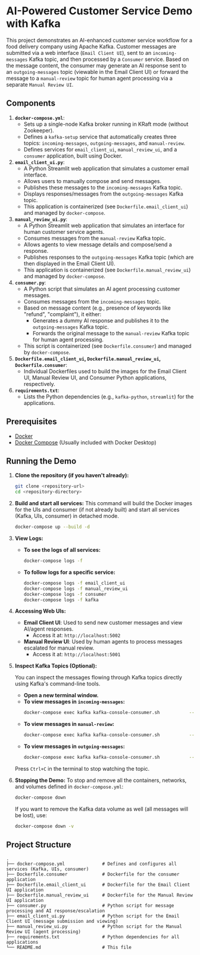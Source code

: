 # AI-Powered Customer Service Demo with Kafka

This project demonstrates an AI-enhanced customer service workflow for a food delivery company using Apache Kafka. Customer messages are submitted via a web interface (`Email Client UI`), sent to an `incoming-messages` Kafka topic, and then processed by a `Consumer` service. Based on the message content, the consumer may generate an AI response sent to an `outgoing-messages` topic (viewable in the Email Client UI) or forward the message to a `manual-review` topic for human agent processing via a separate `Manual Review UI`.

## Components

1.  **`docker-compose.yml`**:
    *   Sets up a single-node Kafka broker running in KRaft mode (without Zookeeper).
    *   Defines a `kafka-setup` service that automatically creates three topics: `incoming-messages`, `outgoing-messages`, and `manual-review`.
    *   Defines services for `email_client_ui`, `manual_review_ui`, and a `consumer` application, built using Docker.
2.  **`email_client_ui.py`**:
    *   A Python Streamlit web application that simulates a customer email interface.
    *   Allows users to manually compose and send messages.
    *   Publishes these messages to the `incoming-messages` Kafka topic.
    *   Displays responses/messages from the `outgoing-messages` Kafka topic.
    *   This application is containerized (see `Dockerfile.email_client_ui`) and managed by `docker-compose`.
3.  **`manual_review_ui.py`**:
    *   A Python Streamlit web application that simulates an interface for human customer service agents.
    *   Consumes messages from the `manual-review` Kafka topic.
    *   Allows agents to view message details and compose/send a response.
    *   Publishes responses to the `outgoing-messages` Kafka topic (which are then displayed in the Email Client UI).
    *   This application is containerized (see `Dockerfile.manual_review_ui`) and managed by `docker-compose`.
4.  **`consumer.py`**:
    *   A Python script that simulates an AI agent processing customer messages.
    *   Consumes messages from the `incoming-messages` topic.
    *   Based on message content (e.g., presence of keywords like "refund", "complaint"), it either:
        *   Generates a dummy AI response and publishes it to the `outgoing-messages` Kafka topic.
        *   Forwards the original message to the `manual-review` Kafka topic for human agent processing.
    *   This script is containerized (see `Dockerfile.consumer`) and managed by `docker-compose`.
5.  **`Dockerfile.email_client_ui`, `Dockerfile.manual_review_ui`, `Dockerfile.consumer`**:
    *   Individual Dockerfiles used to build the images for the Email Client UI, Manual Review UI, and Consumer Python applications, respectively.
6.  **`requirements.txt`**:
    *   Lists the Python dependencies (e.g., `kafka-python`, `streamlit`) for the applications.

## Prerequisites

*   [Docker](https://docs.docker.com/get-docker/)
*   [Docker Compose](https://docs.docker.com/compose/install/) (Usually included with Docker Desktop)

## Running the Demo

1.  **Clone the repository (if you haven't already):**
    ```bash
    git clone <repository-url>
    cd <repository-directory>
    ```

2.  **Build and start all services:**
    This command will build the Docker images for the UIs and consumer (if not already built) and start all services (Kafka, UIs, consumer) in detached mode.
    ```bash
    docker-compose up --build -d
    ```

3.  **View Logs:**

    *   **To see the logs of all services:**
        ```bash
        docker-compose logs -f
        ```
    *   **To follow logs for a specific service:**
        ```bash
        docker-compose logs -f email_client_ui
        docker-compose logs -f manual_review_ui
        docker-compose logs -f consumer
        docker-compose logs -f kafka
        ```

4.  **Accessing Web UIs:**

    *   **Email Client UI**: Used to send new customer messages and view AI/agent responses.
        *   Access it at: `http://localhost:5002`
    *   **Manual Review UI**: Used by human agents to process messages escalated for manual review.
        *   Access it at: `http://localhost:5001`

5.  **Inspect Kafka Topics (Optional):**

    You can inspect the messages flowing through Kafka topics directly using Kafka's command-line tools.

    *   **Open a new terminal window.**
    *   **To view messages in `incoming-messages`:**
        ```bash
        docker-compose exec kafka kafka-console-consumer.sh           --bootstrap-server kafka:9092           --topic incoming-messages           --from-beginning
        ```
    *   **To view messages in `manual-review`:**
        ```bash
        docker-compose exec kafka kafka-console-consumer.sh           --bootstrap-server kafka:9092           --topic manual-review           --from-beginning
        ```
    *   **To view messages in `outgoing-messages`:**
        ```bash
        docker-compose exec kafka kafka-console-consumer.sh           --bootstrap-server kafka:9092           --topic outgoing-messages           --from-beginning
        ```
    Press `Ctrl+C` in the terminal to stop watching the topic.

6.  **Stopping the Demo:**
    To stop and remove all the containers, networks, and volumes defined in `docker-compose.yml`:
    ```bash
    docker-compose down
    ```
    If you want to remove the Kafka data volume as well (all messages will be lost), use:
    ```bash
    docker-compose down -v
    ```

## Project Structure
```
.
├── docker-compose.yml              # Defines and configures all services (Kafka, UIs, consumer)
├── Dockerfile.consumer             # Dockerfile for the consumer application
├── Dockerfile.email_client_ui      # Dockerfile for the Email Client UI application
├── Dockerfile.manual_review_ui     # Dockerfile for the Manual Review UI application
├── consumer.py                     # Python script for message processing and AI response/escalation
├── email_client_ui.py              # Python script for the Email Client UI (message submission and viewing)
├── manual_review_ui.py             # Python script for the Manual Review UI (agent processing)
├── requirements.txt                # Python dependencies for all applications
└── README.md                       # This file
```
